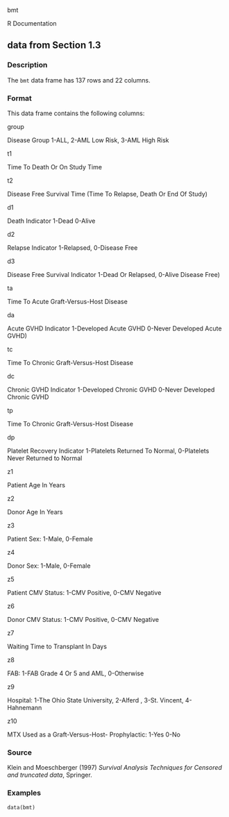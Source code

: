 bmt

R Documentation

## data from Section 1.3

### Description

The `bmt` data frame has 137 rows and 22 columns.

### Format

This data frame contains the following columns:

group

Disease Group 1-ALL, 2-AML Low Risk, 3-AML High Risk

t1

Time To Death Or On Study Time

t2

Disease Free Survival Time (Time To Relapse, Death Or End Of Study)

d1

Death Indicator 1-Dead 0-Alive

d2

Relapse Indicator 1-Relapsed, 0-Disease Free

d3

Disease Free Survival Indicator 1-Dead Or Relapsed, 0-Alive Disease Free)

ta

Time To Acute Graft-Versus-Host Disease

da

Acute GVHD Indicator 1-Developed Acute GVHD 0-Never Developed Acute GVHD)

tc

Time To Chronic Graft-Versus-Host Disease

dc

Chronic GVHD Indicator 1-Developed Chronic GVHD 0-Never Developed Chronic GVHD

tp

Time To Chronic Graft-Versus-Host Disease

dp

Platelet Recovery Indicator 1-Platelets Returned To Normal, 0-Platelets Never
Returned to Normal

z1

Patient Age In Years

z2

Donor Age In Years

z3

Patient Sex: 1-Male, 0-Female

z4

Donor Sex: 1-Male, 0-Female

z5

Patient CMV Status: 1-CMV Positive, 0-CMV Negative

z6

Donor CMV Status: 1-CMV Positive, 0-CMV Negative

z7

Waiting Time to Transplant In Days

z8

FAB: 1-FAB Grade 4 Or 5 and AML, 0-Otherwise

z9

Hospital: 1-The Ohio State University, 2-Alferd , 3-St. Vincent, 4-Hahnemann

z10

MTX Used as a Graft-Versus-Host- Prophylactic: 1-Yes 0-No

### Source

Klein and Moeschberger (1997) _Survival Analysis Techniques for Censored and
truncated data_, Springer.

### Examples

    
    data(bmt)

